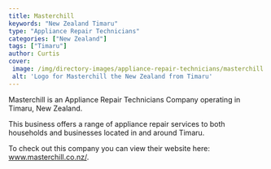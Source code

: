 ```yaml
---
title: Masterchill
keywords: "New Zealand Timaru"
type: "Appliance Repair Technicians"
categories: ["New Zealand"]
tags: ["Timaru"]
author: Curtis
cover: 
 image: /img/directory-images/appliance-repair-technicians/masterchill.webp
 alt: 'Logo for Masterchill the New Zealand from Timaru'
---
```


Masterchill is an Appliance Repair Technicians Company operating in Timaru, New Zealand.

This business offers a range of appliance repair services to both households and businesses located in and around Timaru.



To check out this company you can view their website here: www.masterchill.co.nz/.
